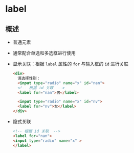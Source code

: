 # label

## 概述

+ 普通元素

+ 通常配合单选和多选框进行使用

+ 显示关联：根据 `label` 属性的 `for` 与输入框的 `id` 进行关联

    ```html
    <div>
      请选择性别：
      <input type="radio" name="x" id="nan">
      <!-- 根据 id 关联  -->
      <label for="nan">男</label>

      <input type="radio" name="x" id="nv">
      <label for="nv">女</label>
    </div>
    ```

+ 隐式关联

    ```html
    <!-- 根据 id 关联  -->
    <label for="nan">
    <input type="radio" name="x" >
    </label>
    ```
